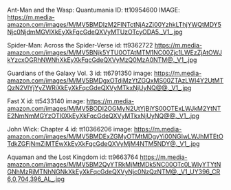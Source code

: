 Ant-Man and the Wasp: Quantumania
ID: tt10954600
IMAGE:
https://m.media-amazon.com/images/M/MV5BMDIzM2FlNTctNjAzZi00YzhkLThjYWQtMDY5Njc0NjdmMGVlXkEyXkFqcGdeQXVyMTUzOTcyODA5._V1_.jpg


Spider-Man: Across the Spider-Verse
id: tt9362722
https://m.media-amazon.com/images/M/MV5BNjk5YTU0OTAtMTM1NC00Zjc1LWEzZjAtOWJkYzcxOGRhNWNhXkEyXkFqcGdeQXVyMzQ0MzA0NTM@._V1_.jpg

Guardians of the Galaxy Vol. 3
id: tt6791350
image: https://m.media-amazon.com/images/M/MV5BMDgxOTdjMzYtZGQxMS00ZTAzLWI4Y2UtMTQzN2VlYjYyZWRiXkEyXkFqcGdeQXVyMTkxNjUyNQ@@._V1_.jpg

Fast X
id: tt5433140
image: https://m.media-amazon.com/images/M/MV5BODI2OGMyN2UtYjBiYS00OTExLWJkM2YtNTE2NmNmMGYzOTI0XkEyXkFqcGdeQXVyMTkxNjUyNQ@@._V1_.jpg

John Wick: Chapter 4
id: tt10366206
image: https://m.media-amazon.com/images/M/MV5BMDExZGMyOTMtMDgyYi00NGIwLWJhMTEtOTdkZGFjNmZiMTEwXkEyXkFqcGdeQXVyMjM4NTM5NDY@._V1_.jpg

Aquaman and the Lost Kingdom
id: tt9663764
https://m.media-amazon.com/images/M/MV5BM2QyYTRkMjMtMDk5NC00OTc0LWIyYTYtNGNhMzRjMTNhNGNkXkEyXkFqcGdeQXVyNjc0NzQzNTM@._V1_UY396_CR6,0,704,396_AL_.jpg